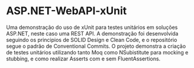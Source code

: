 # ASP.NET-WebAPI-xUnit
Uma demonstração do uso de xUnit para testes unitários em soluções ASP.NET, neste caso uma REST API. A demonstração foi desenvolvida seguindo os principios de SOLID Design e Clean Code, e o repositório segue o padrão de Conventional Commits. O projeto demonstra a criação de testes unitários utilizando tanto Moq como NSubistitute para mocking e stubbing, e como realizar Asserts com e sem FluentAssertions.
